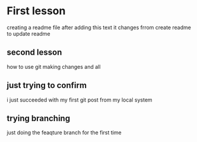 # First lesson

creating a readme file
after adding this text it changes frrom create readme to update readme

## second lesson 
how to use git
making changes and all

## just trying to confirm

i just succeeded with my first git post from my local system

## trying branching

just doing the feaqture branch for the first time
